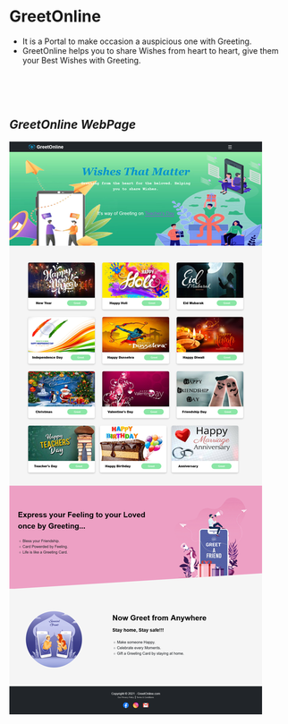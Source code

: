 # GreetOnline
- It is a Portal to make occasion a auspicious one with Greeting.
- GreetOnline helps you to share Wishes from heart to heart, give them your Best Wishes with Greeting.

<br/>
<br/>
<br/>

## *GreetOnline WebPage*

![GreetOnline](/static/webpage.png)
